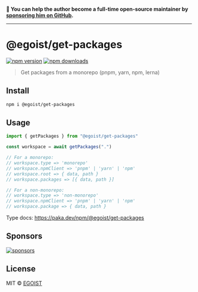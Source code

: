 **💛 You can help the author become a full-time open-source maintainer by [sponsoring him on GitHub](https://github.com/sponsors/egoist).**

---

# @egoist/get-packages

[![npm version](https://badgen.net/npm/v/@egoist/get-packages)](https://npm.im/@egoist/get-packages) [![npm downloads](https://badgen.net/npm/dm/@egoist/get-packages)](https://npm.im/@egoist/get-packages)

> Get packages from a monorepo (pnpm, yarn, npm, lerna)

## Install

```bash
npm i @egoist/get-packages
```

## Usage

```ts
import { getPackages } from "@egoist/get-packages"

const workspace = await getPackages(".")

// For a monorepo:
// workspace.type => 'monorepo'
// workspace.npmClient => 'pnpm' | 'yarn' | 'npm'
// workspace.root => { data, path }
// workspace.packages => [{ data, path }]

// For a non-monorepo:
// workspace.type => 'non-monorepo'
// workspace.npmClient => 'pnpm' | 'yarn' | 'npm'
// workspace.package => { data, path }
```

Type docs: https://paka.dev/npm/@egoist/get-packages

## Sponsors

[![sponsors](https://sponsors-images.egoist.sh/sponsors.svg)](https://github.com/sponsors/egoist)

## License

MIT &copy; [EGOIST](https://github.com/sponsors/egoist)
